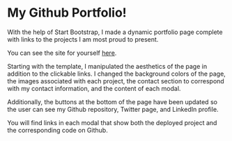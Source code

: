 # My Github Portfolio! 

With the help of Start Bootstrap, I made a dynamic portfolio page complete with links to the projects I am most proud to present. 

You can see the site for yourself [here](https://fdunigan.github.io/).

Starting with the template, I manipulated the aesthetics of the page in addition to the clickable links. I changed the background colors of the page, the images associated with each project, the contact section to correspond with my contact information, and the content of each modal. 

Additionally, the buttons at the bottom of the page have been updated so the user can see my Github repository, Twitter page, and LinkedIn profile. 

You will find links in each modal that show both the deployed project and the corresponding code on Github.  

